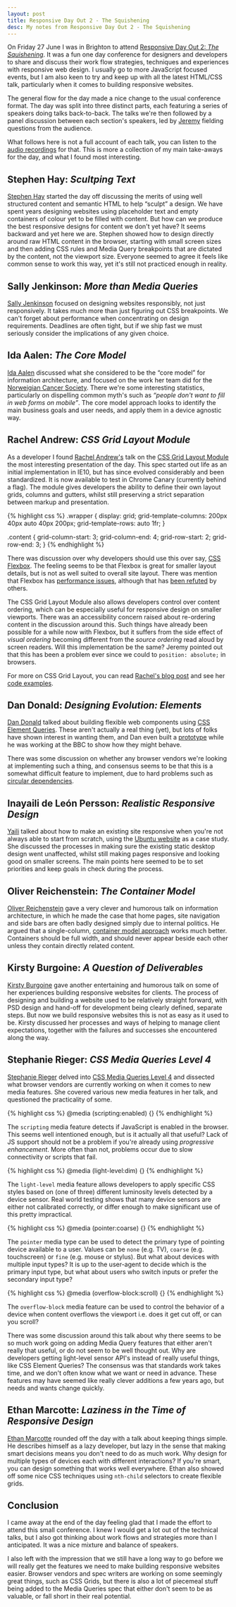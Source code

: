 ```yaml
---
layout: post
title: Responsive Day Out 2 - The Squishening
desc: My notes from Responsive Day Out 2 - The Squishening
---
```


On Friday 27 June I was in Brighton to attend [Responsive Day Out 2: *The Squishening*](http://responsiveconf.com/). It was a fun one day conference for designers and developers to share and discuss their work flow strategies, techniques and experiences with responsive web design. I usually go to more JavaScript focused events, but I am also keen to try and keep up with all the latest HTML/CSS talk, particularly when it comes to building responsive websites.

The general flow for the day made a nice change to the usual conference format. The day was split into three distinct parts, each featuring a series of speakers doing talks back-to-back. The talks we're then followed by a panel discussion between each section's speakers, led by [Jeremy](http://adactio.com/) fielding questions from the audience.

What follows here is not a full account of each talk, you can listen to the [audio recordings](http://huffduffer.com/adactio/tags/responsiveconf2) for that. This is more a collection of my main take-aways for the day, and what I found most interesting.

Stephen Hay: *Scultping Text*
----------------------------

[Stephen Hay](http://www.the-haystack.com/) started the day off discussing the merits of using well structured content and semantic HTML to help “sculpt” a design. We have spent years designing websites using placeholder text and empty containers of colour yet to be filled with content. But how can we produce the best responsive designs for content we don't yet have? It seems backward and yet here we are. Stephen showed how to design directly around raw HTML content in the browser, starting with small screen sizes and then adding CSS rules and Media Query breakpoints that are dictated by the content, not the viewport size. Everyone seemed to agree it feels like common sense to work this way, yet it's still not practiced enough in reality.

Sally Jenkinson: *More than Media Queries*
-----------------------------------------

[Sally Jenkinson](http://www.sallyjenkinson.co.uk/) focused on designing websites responsibly, not just responsively. It takes much more than just figuring out CSS breakpoints. We can't forget about performance when concentrating on design requirements. Deadlines are often tight, but if we ship fast we must seriously consider the implications of any given choice.

Ida Aalen: *The Core Model*
-------------------------

[Ida Aalen](http://iallenkelhet.no/) discussed what she considered to be the “core model” for information architecture, and focused on the work her team did for the [Norweigian Cancer Society](https://kreftforeningen.no/). There we're some interesting statistics, particularly on dispelling common myth's such as *“people don't want to fill in web forms on mobile”*. The core model approach looks to identify the main business goals and user needs, and apply them in a device agnostic way.

Rachel Andrew: *CSS Grid Layout Module*
---------------------------------------

As a developer I found [Rachel Andrew's](http://www.rachelandrew.co.uk/) talk on the [CSS Grid Layout Module](http://dev.w3.org/csswg/css-grid/) the most interesting presentation of the day. This spec started out life as an initial implementation in IE10, but has since evolved considerably and been standardized. It is now available to test in Chrome Canary (currently behind a flag). The module gives developers the ability to define their own layout grids, columns and gutters, whilst still preserving a strict separation between markup and presentation.

{% highlight css %}
.wrapper {
    display: grid;
    grid-template-columns: 200px 40px auto 40px 200px;
    grid-template-rows: auto 1fr;
}

.content {
    grid-column-start: 3;
    grid-column-end: 4;
    grid-row-start: 2;
    grid-row-end: 3;
}
{% endhighlight %}

There was discussion over why developers should use this over say, [CSS Flexbox](http://www.w3.org/TR/css3-flexbox/). The feeling seems to be that Flexbox is great for smaller layout details, but is not as well suited to overall site layout. There was mention that Flexbox has [performance issues](http://www.smashingmagazine.com/2013/05/23/building-the-new-financial-times-web-app-a-case-study/), although that has [been refuted](http://updates.html5rocks.com/2013/10/Flexbox-layout-isn-t-slow) by others.

The CSS Grid Layout Module also allows developers control over content ordering, which can be especially useful for responsive design on smaller viewports. There was an accessibility concern raised about re-ordering content in the discussion around this. Such things have already been possible for a while now with Flexbox, but it suffers from the side effect of *visual ordering* becoming different from the *source ordering* read aloud by screen readers. Will this implementation be the same? Jeremy pointed out that this has been a problem ever since we could to `position: absolute;` in browsers.

For more on CSS Grid Layout, you can read [Rachel's blog post](http://rachelandrew.co.uk/archives/2014/06/27/css-grid-layout-getting-to-grips-with-the-chrome-implementation/) and see her [code examples](http://rachelandrew.co.uk/presentations/css-grid).

Dan Donald: *Designing Evolution: Elements*
-------------------------------------------

[Dan Donald](http://hereinthehive.com/) talked about building flexible web components using [CSS Element Queries](http://ianstormtaylor.com/media-queries-are-a-hack/). These aren't actually a real thing (yet), but lots of folks have shown interest in wanting them, and Dan even built a [prototype](https://github.com/bbc-sport/responsive-modules) while he was working at the BBC to show how they might behave.

There was some discussion on whether any browser vendors we're looking at implementing such a thing, and consensus seems to be that this is a somewhat difficult feature to implement, due to hard problems such as [circular dependencies](http://www.xanthir.com/b4PR0).

Inayaili de León Persson: *Realistic Responsive Design*
----------------------------------------------------

[Yaili](http://yaili.com/) talked about how to make an existing site responsive when you're not always able to start from scratch, using the [Ubuntu website](http://www.ubuntu.com/) as a case study. She discussed the processes in making sure the existing static desktop design went unaffected, whilst still making pages responsive and looking good on smaller screens. The main points here seemed to be to set priorities and keep goals in check during the process.

Oliver Reichenstein: *The Container Model*
------------------------------------------

[Oliver Reichenstein](http://ia.net/) gave a very clever and humorous talk on information architecture, in which he made the case that home pages, site navigation and side bars are often badly designed simply due to internal politics. He argued that a single-column, [container model approach](http://next.theguardian.com/blog/container-model-blended-content/) works much better. Containers should be full width, and should never appear beside each other unless they contain directly related content.

Kirsty Burgoine: *A Question of Deliverables*
---------------------------------------------

[Kirsty Burgoine](http://www.kirstyburgoine.co.uk/) gave another entertaining and humorous talk on some of her experiences building responsive websites for clients. The process of designing and building a website used to be relatively straight forward, with PSD design and hand-off for development being clearly defined, separate steps. But now we build responsive websites this is not as easy as it used to be. Kirsty discussed her processes and ways of helping to manage client expectations, together with the failures and successes she encountered along the way.

Stephanie Rieger: *CSS Media Queries Level 4*
---------------------------------------------

[Stephanie Rieger](http://yiibu.com/) delved into [CSS Media Queries Level 4](http://dev.w3.org/csswg/mediaqueries4/) and dissected what browser vendors are currently working on when it comes to new media features. She covered various new media features in her talk, and questioned the practicality of some.

{% highlight css %}
@media (scripting:enabled) {}
{% endhighlight %}

The `scripting` media feature detects if JavaScript is enabled in the browser. This seems well intentioned enough, but is it actually all that useful? Lack of JS support should not be a problem if you're already using *progressive enhancement*. More often than not, problems occur due to slow connectivity or scripts that fail.

{% highlight css %}
@media (light-level:dim) {}
{% endhighlight %}

The `light-level` media feature allows developers to apply specific CSS styles based on (one of three) different luminosity levels detected by a device sensor. Real world testing shows that many device sensors are either not calibrated correctly, or differ enough to make significant use of this pretty impractical.

{% highlight css %}
@media (pointer:coarse) {}
{% endhighlight %}

The `pointer` media type can be used to detect the primary type of pointing device available to a user. Values can be `none` (e.g. TV), `coarse` (e.g. touchscreen) or `fine` (e.g. mouse or stylus). But what about devices with multiple input types? It is up to the user-agent to decide which is the primary input type, but what about users who switch inputs or prefer the secondary input type?

{% highlight css %}
@media (overflow-block:scroll) {}
{% endhighlight %}

The `overflow-block` media feature can be used to control the behavior of a device when content overflows the viewport i.e. does it get cut off, or can you scroll?

There was some discussion around this talk about why there seems to be so much work going on adding Media Query features that either aren't really that useful, or do not seem to be well thought out. Why are developers getting light-level sensor API's instead of really useful things, like CSS Element Queries? The consensus was that standards work takes time, and we don't often know what we want or need in advance. These features may have seemed like really clever additions a few years ago, but needs and wants change quickly.

Ethan Marcotte: *Laziness in the Time of Responsive Design*
-----------------------------------------------------------

[Ethan Marcotte](http://ethanmarcotte.com/) rounded off the day with a talk about keeping things simple. He describes himself as a lazy developer, but lazy in the sense that making smart decisions means you don't need to do as much work. Why design for multiple types of devices each with different interactions? If you're smart, you can design something that works well everywhere. Ethan also showed off some nice CSS techniques using `nth-child` selectors to create flexible grids.

Conclusion
----------

I came away at the end of the day feeling glad that I made the effort to attend this small conference. I knew I would get a lot out of the technical talks, but I also got thinking about work flows and strategies more than I anticipated. It was a nice mixture and balance of speakers.

I also left with the impression that we still have a long way to go before we will really get the features we need to make building responsive websites easier. Browser vendors and spec writers are working on some seemingly great things, such as CSS Grids, but there is also a lot of piecemeal stuff being added to the Media Queries spec that either don't seem to be as valuable, or fall short in their real potential.
